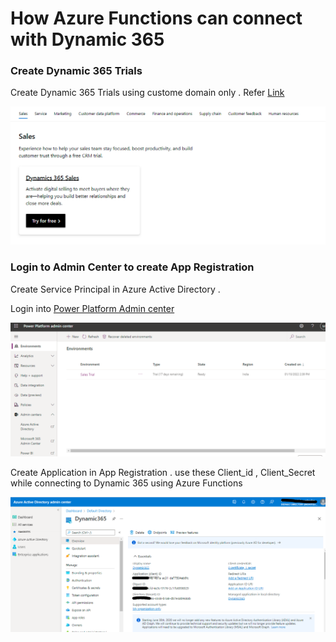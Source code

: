 # How Azure Functions can connect with Dynamic 365

### Create Dynamic 365 Trials

Create Dynamic 365 Trials using custome domain only . Refer [Link](https://dynamics.microsoft.com/en-us/sales/overview/)

![N|Solid](Media/Trial.png)

### Login to Admin Center to create App Registration 

Create Service Principal in Azure Active Directory . 

Login into [Power Platform Admin center](https://admin.powerplatform.microsoft.com/environments)

![N|Solid](Media/AAD.png)

Create Application in App Registration . use these Client_id , Client_Secret while connecting to Dynamic 365 using Azure Functions

![N|Solid](Media/AppRegistration.png)
